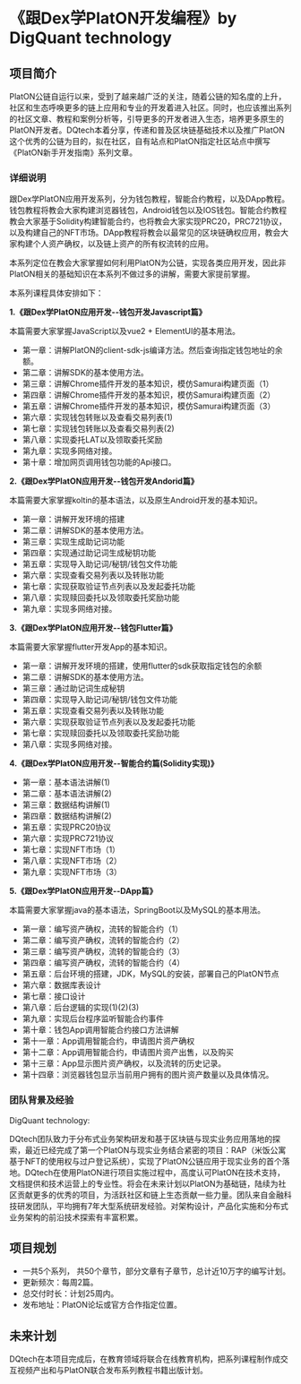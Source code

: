# 《跟Dex学PlatON开发编程》by DigQuant technology

## 项目简介  

PlatON公链自运行以来，受到了越来越广泛的关注，随着公链的知名度的上升，社区和生态呼唤更多的链上应用和专业的开发着进入社区。同时，也应该推出系列的社区文章、教程和案例分析等，引导更多的开发者进入生态，培养更多原生的PlatON开发者。DQtech本着分享，传递和普及区块链基础技术以及推广PlatON这个优秀的公链为目的，拟在社区，自有站点和PlatON指定社区站点中撰写《PlatON新手开发指南》系列文章。

  
### 详细说明


跟Dex学PlatON应用开发系列，分为钱包教程，智能合约教程，以及DApp教程。钱包教程将教会大家构建浏览器钱包，Android钱包以及IOS钱包。智能合约教程教会大家基于Solidity构建智能合约，也将教会大家实现PRC20，PRC721协议，以及构建自己的NFT市场。DApp教程将教会以最常见的区块链确权应用，教会大家构建个人资产确权，以及链上资产的所有权流转的应用。



本系列定位在教会大家掌握如何利用PlatON为公链，实现各类应用开发，因此非PlatON相关的基础知识在本系列不做过多的讲解，需要大家提前掌握。



本系列课程具体安排如下：

**1.《跟Dex学PlatON应用开发--钱包开发Javascript篇》**

本篇需要大家掌握JavaScript以及vue2 + ElementUI的基本用法。
- 第一章：讲解PlatON的client-sdk-js编译方法。然后查询指定钱包地址的余额。
- 第二章：讲解SDK的基本使用方法。
- 第三章：讲解Chrome插件开发的基本知识，模仿Samurai构建页面（1）
- 第四章：讲解Chrome插件开发的基本知识，模仿Samurai构建页面（2）
- 第五章：讲解Chrome插件开发的基本知识，模仿Samurai构建页面（3）
- 第六章：实现钱包转账以及查看交易列表(1)
- 第七章：实现钱包转账以及查看交易列表(2)
- 第八章：实现委托LAT以及领取委托奖励
- 第九章：实现多网络对接。
- 第十章：增加网页调用钱包功能的Api接口。
                              
**2.《跟Dex学PlatON应用开发--钱包开发Andorid篇》**

本篇需要大家掌握koltin的基本语法，以及原生Android开发的基本知识。
- 第一章：讲解开发环境的搭建
- 第二章：讲解SDK的基本使用方法。
- 第三章：实现生成助记词功能
- 第四章：实现通过助记词生成秘钥功能
- 第五章：实现导入助记词/秘钥/钱包文件功能
- 第六章：实现查看交易列表以及转账功能
- 第七章：实现获取验证节点列表以及发起委托功能
- 第八章：实现赎回委托以及领取委托奖励功能
- 第九章：实现多网络对接。

**3.《跟Dex学PlatON应用开发--钱包Flutter篇》**

本篇需要大家掌握flutter开发App的基本知识。
- 第一章：讲解开发环境的搭建，使用flutter的sdk获取指定钱包的余额
- 第二章：讲解SDK的基本使用方法。
- 第三章：通过助记词生成秘钥
- 第四章：实现导入助记词/秘钥/钱包文件功能
- 第五章：实现查看交易列表以及转账功能
- 第六章：实现获取验证节点列表以及发起委托功能
- 第七章：实现赎回委托以及领取委托奖励功能
- 第八章：实现多网络对接。

**4.《跟Dex学PlatON应用开发--智能合约篇(Solidity实现)》**
- 第一章：基本语法讲解(1)
- 第二章：基本语法讲解(2)
- 第三章：数据结构讲解(1)
- 第四章：数据结构讲解(2)
- 第五章：实现PRC20协议
- 第六章：实现PRC721协议
- 第七章：实现NFT市场（1）
- 第八章：实现NFT市场（2）
- 第九章：实现NFT市场（3）

**5.《跟Dex学PlatON应用开发--DApp篇》**

本篇需要大家掌握java的基本语法，SpringBoot以及MySQL的基本用法。
- 第一章：编写资产确权，流转的智能合约（1）
- 第二章：编写资产确权，流转的智能合约（2）
- 第三章：编写资产确权，流转的智能合约（3）
- 第四章：编写资产确权，流转的智能合约（4）
- 第五章：后台环境的搭建，JDK，MySQL的安装，部署自己的PlatON节点
- 第六章：数据库表设计
- 第七章：接口设计
- 第八章：后台逻辑的实现(1)(2)(3)
- 第九章：实现后台程序监听智能合约事件
- 第十章：钱包App调用智能合约接口方法讲解
- 第十一章：App调用智能合约，申请图片资产确权
- 第十二章：App调用智能合约，申请图片资产出售，以及购买
- 第十三章：App显示图片资产确权，以及流转的历史记录。
- 第十四章：浏览器钱包显示当前用户拥有的图片资产数量以及具体情况。


### 团队背景及经验
DigQuant technology:

DQtech团队致力于分布式业务架构研发和基于区块链与现实业务应用落地的探索，最近已经完成了第一个PlatON与现实业务结合紧密的项目：RAP（米饭公寓基于NFT的使用权与过户登记系统），实现了PlatON公链应用于现实业务的首个落地。DQtech在使用PlatON进行项目实施过程中，高度认可PlatON在技术支持，文档提供和技术运营上的专业性。将会在未来计划以PlatON为基础链，陆续为社区贡献更多的优秀的项目，为活跃社区和链上生态贡献一些力量。团队来自金融科技研发团队，平均拥有7年大型系统研发经验。对架构设计，产品化实施和分布式业务架构的前沿技术探索有丰富积累。

## 项目规划
- 一共5个系列， 共50个章节，部分文章有子章节，总计近10万字的编写计划。
- 更新频次：每周2篇。
- 总交付时长：计划25周内。
- 发布地址：PlatON论坛或官方合作指定位置。


## 未来计划
DQtech在本项目完成后，在教育领域将联合在线教育机构，把系列课程制作成交互视频产出和与PlatON联合发布系列教程书籍出版计划。

